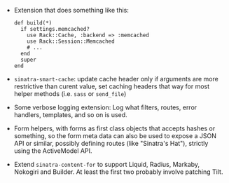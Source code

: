 * Extension that does something like this:

      def build(*)
        if settings.memcached?
          use Rack::Cache, :backend => :memcached
          use Rack::Session::Memcached
          # ...
        end
        super
      end

* `sinatra-smart-cache`: update cache header only if arguments are more
  restrictive than curent value, set caching headers that way for most helper
  methods (i.e. `sass` or `send_file`)

* Some verbose logging extension: Log what filters, routes, error handlers,
  templates, and so on is used.

* Form helpers, with forms as first class objects that accepts hashes or
  something, so the form meta data can also be used to expose a JSON API or
  similar, possibly defining routes (like "Sinatra's Hat"), strictly using
  the ActiveModel API.

* Extend `sinatra-content-for` to support Liquid, Radius, Markaby, Nokogiri and
  Builder. At least the first two probably involve patching Tilt.
